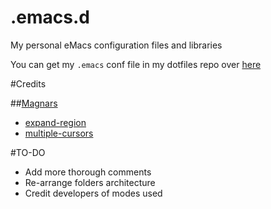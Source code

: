 .emacs.d
========

My personal eMacs configuration files and libraries

You can get my `.emacs` conf file in my dotfiles repo over [here](https://github.com/Mawu3n4/Dotfiles-freezing-dangerzone/blob/master/emacs/.emacs)

#Credits

##[Magnars](https://github.com/magnars)

 * [expand-region](https://github.com/magnars/expand-region.el)
 * [multiple-cursors](https://github.com/magnars/multiple-cursors.el)
 
 

#TO-DO
 * Add more thorough comments
 * Re-arrange folders architecture
 * Credit developers of modes used
